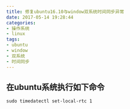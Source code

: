 ```yaml
---
title: 修复ubuntu16.10与window双系统时间同步异常
date: 2017-05-14 19:28:44
categories:
- 操作系统
- linux
tags:
- ubuntu
- window
- 双系统
- 时间同步
---
```

## 在ubuntu系统执行如下命令
```
sudo timedatectl set-local-rtc 1
```

